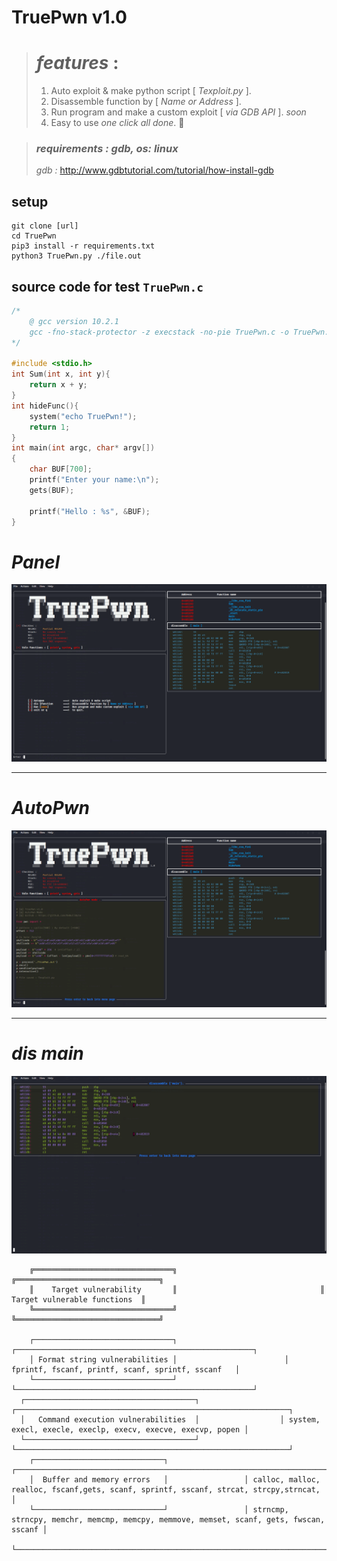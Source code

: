 # TruePwn v1.0
  ># *features* :
  >1. Auto exploit & make python script [ _Texploit.py_ ].
  >2. Disassemble function by [ _Name or Address_ ].
  >3. Run program and make a custom exploit [ _via GDB API_ ]. _soon_
  >4. Easy to use _one click all done_. 🙂

> ### _requirements  : gdb, os: linux_
> _gdb :_ http://www.gdbtutorial.com/tutorial/how-install-gdb

## setup
```
git clone [url]
cd TruePwn
pip3 install -r requirements.txt
python3 TruePwn.py ./file.out
```
## source code for test `TruePwn.c`

```c
/*
    @ gcc version 10.2.1 
	gcc -fno-stack-protector -z execstack -no-pie TruePwn.c -o TruePwn.out
*/

#include <stdio.h>
int Sum(int x, int y){
	return x + y;
}
int hideFunc(){
	system("echo TruePwn!");
	return 1;
}
int main(int argc, char* argv[])
{
	char BUF[700];
	printf("Enter your name:\n");
	gets(BUF); 

	printf("Hello : %s", &BUF);	
}
```
# *Panel*
![](img/panel.png)
___
# *AutoPwn*
![](img/AutoPwn.png)
___

# *dis main*
![](img/disassemble.png)
```
    ╔═══════════════════════════════╗                        		 ╔════════════════════════════════╗
    ║    Target vulnerability       ║                       		 ║   Target vulnerable functions  ║
    ╚═══════════════════════════════╝                       		 ╚════════════════════════════════╝

    ┌───────────────────────────────┐                   	 ┌─────────────────────────────────────────────────────┐
    │ Format string vulnerabilities │                   	 │   fprintf, fscanf, printf, scanf, sprintf, sscanf   │
    └───────────────────────────────┘                   	 └─────────────────────────────────────────────────────┘
  ┌──────────────────────────────────────┐           	 	┌─────────────────────────────────────────────────────────────┐
  │   Command execution vulnerabilities  │            		│ system, execl, execle, execlp, execv, execve, execvp, popen │
  └──────────────────────────────────────┘           		└─────────────────────────────────────────────────────────────┘
    ┌─────────────────────────────┐          		┌────────────────────────────────────────────────────────────────────────────────────────┐
    │  Buffer and memory errors   │          		│ calloc, malloc, realloc, fscanf,gets, scanf, sprintf, sscanf, strcat, strcpy,strncat,  │
    └─────────────────────────────┘          		│ strncmp, strncpy, memchr, memcmp, memcpy, memmove, memset, scanf, gets, fwscan, sscanf │
                                            		└────────────────────────────────────────────────────────────────────────────────────────┘
